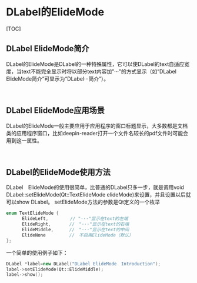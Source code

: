 

# DLabel的ElideMode

[TOC]

## DLabel ElideMode简介

DLabel的ElideMode是DLabel的一种特殊属性，它可以使DLabel的text自适应宽度，当text不能完全显示时将以部分text内容加"···"的方式显示（如“DLabel ElideMode简介”可显示为“DLabel···简介”）。

<br>

## DLabel ElideMode应用场景

DLabel的ElideMode一般主要应用于应用程序的窗口标题显示，大多数都是文档类的应用程序窗口，比如deepin-reader打开一个文件名较长的pdf文件时可能会用到这一属性。

<br>

## DLabel的ElideMode使用方法

DLabel　ElideMode的使用很简单，比普通的DLabel只多一步，就是调用void DLabel::setElideMode(Qt::TextElideMode elideMode)来设置，并且设置以后就可以show DLabel。 setElideMode方法的参数是Qt定义的一个枚举

```cpp
enum TextElideMode {
      ElideLeft,　　　　　// "···"显示在text的左端
      ElideRight,       //　"···"显示在text的右端
      ElideMiddle,      //　"···"显示在text的中间
      ElideNone         //　不启用ElideMode（默认）
};
```

一个简单的使用例子如下：

```cpp
DLabel *label=new DLabel("DLabel ElideMode　Introduction");
label->setElideMode(Qt::ElideMiddle);
label->show();
```